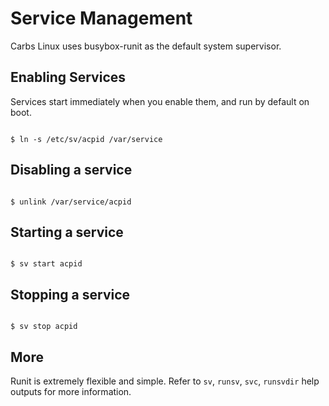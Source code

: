 Service Management
==================

Carbs Linux uses busybox-runit as the default system supervisor.


Enabling Services
-----------------

Services start immediately when you enable them, and run by default on boot.

<pre><code>
$ ln -s /etc/sv/acpid /var/service
</code></pre>


Disabling a service
-------------------

<pre><code>
$ unlink /var/service/acpid
</code></pre>


Starting a service
------------------

<pre><code>
$ sv start acpid
</code></pre>


Stopping a service
------------------

<pre><code>
$ sv stop acpid
</code></pre>


More
----

Runit is extremely flexible and simple. Refer to `sv`, `runsv`, `svc`, `runsvdir`
help outputs for more information.
